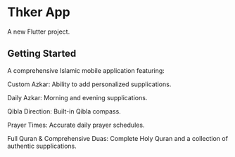 # Thker App

A new Flutter project.

## Getting Started

A comprehensive Islamic mobile application featuring:

Custom Azkar: Ability to add personalized supplications.

Daily Azkar: Morning and evening supplications.

Qibla Direction: Built-in Qibla compass.

Prayer Times: Accurate daily prayer schedules.

Full Quran & Comprehensive Duas: Complete Holy Quran and a collection of authentic supplications.

